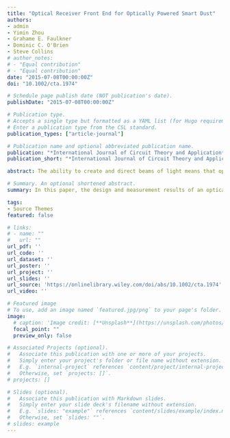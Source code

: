 ```yaml
---
title: "Optical Receiver Front End for Optically Powered Smart Dust"
authors:
- admin
- Yimin Zhou
- Grahame E. Faulkner
- Dominic C. O'Brien
- Steve Collins
# author_notes:
# - "Equal contribution"
# - "Equal contribution"
date: "2015-07-08T00:00:00Z"
doi: "10.1002/cta.1974"

# Schedule page publish date (NOT publication's date).
publishDate: "2015-07-08T00:00:00Z"

# Publication type.
# Accepts a single type but formatted as a YAML list (for Hugo requirements).
# Enter a publication type from the CSL standard.
publication_types: ["article-journal"]

# Publication name and optional abbreviated publication name.
publication: "*International Journal of Circuit Theory and Application*. 2015;43(7): 840-853."
publication_short: "*International Journal of Circuit Theory and Application*. 2015;43(7): 840-853"

abstract: The ability to create and direct beams of light means that optical communications potentially offer a large power advantage over RF communications for sensor networks. This paper presents an optically powered receiver front end for wireless optical communications. A complete optical receiver front end including a photodetector, clock and Manchester data recovery circuits has been fabricated using the UMC 180 nm CMOS process. A novel modulation scheme is described that has been devised so that this front end can recover the clock and Manchester data from an optical beam. Experimental results show that the total current consumption of the optical receiver front end is as low as 18.8 nA for a 0.5 V supply when a 1 kbps Manchester data and 8 kHz clock signal are successfully recovered. This means that photodiodes on the same substrate as the front end circuits extract enough power from the communications beam to allow the front end to work at distances of up to 10 m from the transmitter.

# Summary. An optional shortened abstract.
summary: In this paper, the design and measurement results of an optically powered, optical receiver areprovided.

tags:
- Source Themes
featured: false

# links:
# - name: ""
#   url: ""
url_pdf: ''
url_code: ''
url_dataset: ''
url_poster: ''
url_project: ''
url_slides: ''
url_source: 'https://onlinelibrary.wiley.com/doi/abs/10.1002/cta.1974'
url_video: ''

# Featured image
# To use, add an image named `featured.jpg/png` to your page's folder. 
image:
  # caption: 'Image credit: [**Unsplash**](https://unsplash.com/photos/jdD8gXaTZsc)'
  focal_point: ""
  preview_only: false

# Associated Projects (optional).
#   Associate this publication with one or more of your projects.
#   Simply enter your project's folder or file name without extension.
#   E.g. `internal-project` references `content/project/internal-project/index.md`.
#   Otherwise, set `projects: []`.
# projects: []

# Slides (optional).
#   Associate this publication with Markdown slides.
#   Simply enter your slide deck's filename without extension.
#   E.g. `slides: "example"` references `content/slides/example/index.md`.
#   Otherwise, set `slides: ""`.
# slides: example
---
```


<!-- {{% callout note %}}
Click the *Cite* button above to demo the feature to enable visitors to import publication metadata into their reference management software.
{{% /callout %}}

{{% callout note %}}
Create your slides in Markdown - click the *Slides* button to check out the example.
{{% /callout %}}

Add the publication's **full text** or **supplementary notes** here. You can use rich formatting such as including [code, math, and images](https://docs.hugoblox.com/content/writing-markdown-latex/). -->
